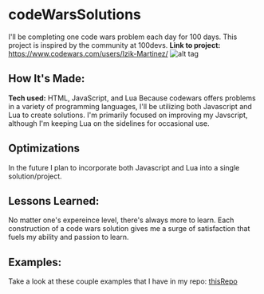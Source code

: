 # codeWarsSolutions
I'll be completing one code wars problem each day for 100 days. This project is inspired by the community at 100devs. 
**Link to project:** https://www.codewars.com/users/Izik-Martinez/
![alt tag](https://www.codewars.com/users/Izik-Martinez/badges/large)

## How It's Made:

**Tech used:** HTML, JavaScript, and Lua
Because codewars offers problems in a variety of programming languages, I'll be utilizing both Javascript and Lua to create solutions. I'm primarily focused on improving my Javscript, although I'm keeping Lua on the sidelines for occasional use.

## Optimizations

In the future I plan to incorporate both Javascript and Lua into a single solution/project.

## Lessons Learned:

No matter one's expereince level, there's always more to learn. Each construction of a code wars solution gives me a surge of satisfaction that fuels my ability and passion to learn.

## Examples:
Take a look at these couple examples that I have in my repo: [thisRepo](https://github.com/Izik-Martinez/codeWarsSolutions)
